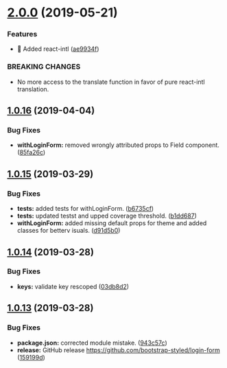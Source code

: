 # [2.0.0](https://github.com/bootstrap-styled/login-form/compare/v1.0.16...v2.0.0) (2019-05-21)


### Features

* 🎸 Added react-intl ([ae9934f](https://github.com/bootstrap-styled/login-form/commit/ae9934f))


### BREAKING CHANGES

* No more access to the translate function in favor of pure react-intl
translation.

## [1.0.16](https://github.com/bootstrap-styled/login-form/compare/v1.0.15...v1.0.16) (2019-04-04)


### Bug Fixes

* **withLoginForm:** removed wrongly attributed props to Field component. ([85fa26c](https://github.com/bootstrap-styled/login-form/commit/85fa26c))

## [1.0.15](https://github.com/bootstrap-styled/login-form/compare/v1.0.14...v1.0.15) (2019-03-29)


### Bug Fixes

* **tests:** added tests for withLoginForm. ([b6735cf](https://github.com/bootstrap-styled/login-form/commit/b6735cf))
* **tests:** updated testst and upped coverage threshold. ([b1dd687](https://github.com/bootstrap-styled/login-form/commit/b1dd687))
* **withLoginForm:** added missing default props for theme and added classes for betterv isuals. ([d91d5b0](https://github.com/bootstrap-styled/login-form/commit/d91d5b0))

## [1.0.14](https://github.com/bootstrap-styled/login-form/compare/v1.0.13...v1.0.14) (2019-03-28)


### Bug Fixes

* **keys:** validate key rescoped ([03db8d2](https://github.com/bootstrap-styled/login-form/commit/03db8d2))

## [1.0.13](https://github.com/bootstrap-styled/login-form/compare/v1.0.12...v1.0.13) (2019-03-28)


### Bug Fixes

* **package.json:** corrected module mistake. ([943c57c](https://github.com/bootstrap-styled/login-form/commit/943c57c))
* **release:** GitHub release https://github.com/bootstrap-styled/login-form ([159199d](https://github.com/bootstrap-styled/login-form/commit/159199d))
